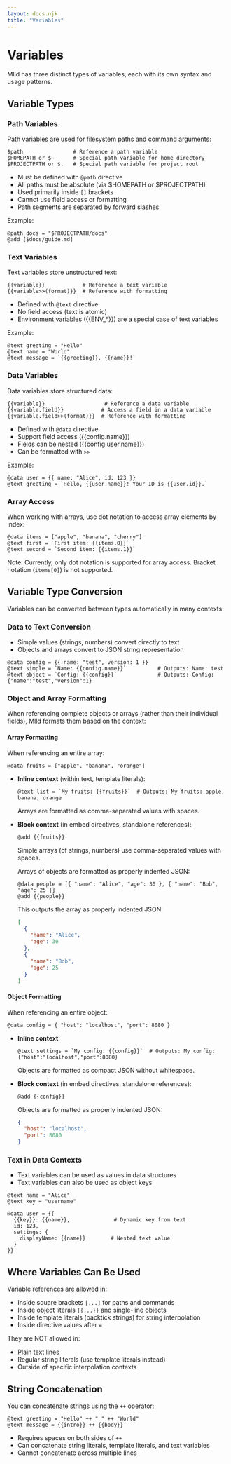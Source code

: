 ```yaml
---
layout: docs.njk
title: "Variables"
---
```


# Variables

Mlld has three distinct types of variables, each with its own syntax and usage patterns.

## Variable Types

### Path Variables

Path variables are used for filesystem paths and command arguments:

```mlld
$path                # Reference a path variable
$HOMEPATH or $~      # Special path variable for home directory
$PROJECTPATH or $.   # Special path variable for project root
```

- Must be defined with `@path` directive
- All paths must be absolute (via $HOMEPATH or $PROJECTPATH)
- Used primarily inside `[]` brackets
- Cannot use field access or formatting
- Path segments are separated by forward slashes

Example:
```mlld
@path docs = "$PROJECTPATH/docs"
@add [$docs/guide.md]
```

### Text Variables

Text variables store unstructured text:

```mlld
{{variable}}            # Reference a text variable
{{variable>>(format)}}  # Reference with formatting
```

- Defined with `@text` directive
- No field access (text is atomic)
- Environment variables ({{ENV_*}}) are a special case of text variables

Example:
```mlld
@text greeting = "Hello"
@text name = "World"
@text message = `{{greeting}}, {{name}}!`
```

### Data Variables

Data variables store structured data:

```mlld
{{variable}}                   # Reference a data variable
{{variable.field}}            # Access a field in a data variable
{{variable.field>>(format)}}  # Reference with formatting
```

- Defined with `@data` directive
- Support field access ({{config.name}})
- Fields can be nested ({{config.user.name}})
- Can be formatted with `>>`

Example:
```mlld
@data user = {{ name: "Alice", id: 123 }}
@text greeting = `Hello, {{user.name}}! Your ID is {{user.id}}.`
```

### Array Access

When working with arrays, use dot notation to access array elements by index:

```mlld
@data items = ["apple", "banana", "cherry"]
@text first = `First item: {{items.0}}`
@text second = `Second item: {{items.1}}`
```

Note: Currently, only dot notation is supported for array access. Bracket notation (`items[0]`) is not supported.

## Variable Type Conversion

Variables can be converted between types automatically in many contexts:

### Data to Text Conversion

- Simple values (strings, numbers) convert directly to text
- Objects and arrays convert to JSON string representation

```mlld
@data config = {{ name: "test", version: 1 }}
@text simple = `Name: {{config.name}}`          # Outputs: Name: test
@text object = `Config: {{config}}`             # Outputs: Config: {"name":"test","version":1}
```

### Object and Array Formatting

When referencing complete objects or arrays (rather than their individual fields), Mlld formats them based on the context:

#### Array Formatting

When referencing an entire array:

```mlld
@data fruits = ["apple", "banana", "orange"]
```

- **Inline context** (within text, template literals):
  ```mlld
  @text list = `My fruits: {{fruits}}`  # Outputs: My fruits: apple, banana, orange
  ```
  Arrays are formatted as comma-separated values with spaces.

- **Block context** (in embed directives, standalone references):
  ```mlld
  @add {{fruits}}
  ```
  Simple arrays (of strings, numbers) use comma-separated values with spaces.
  
  Arrays of objects are formatted as properly indented JSON:
  ```mlld
  @data people = [{ "name": "Alice", "age": 30 }, { "name": "Bob", "age": 25 }]
  @add {{people}}
  ```
  This outputs the array as properly indented JSON:
  ```json
  [
    {
      "name": "Alice",
      "age": 30
    },
    {
      "name": "Bob",
      "age": 25
    }
  ]
  ```

#### Object Formatting

When referencing an entire object:

```mlld
@data config = { "host": "localhost", "port": 8080 }
```

- **Inline context**:
  ```mlld
  @text settings = `My config: {{config}}`  # Outputs: My config: {"host":"localhost","port":8080}
  ```
  Objects are formatted as compact JSON without whitespace.

- **Block context** (in embed directives, standalone references):
  ```mlld
  @add {{config}}
  ```
  Objects are formatted as properly indented JSON:
  ```json
  {
    "host": "localhost",
    "port": 8080
  }
  ```

### Text in Data Contexts

- Text variables can be used as values in data structures
- Text variables can also be used as object keys

```mlld
@text name = "Alice"
@text key = "username"

@data user = {{
  {{key}}: {{name}},              # Dynamic key from text
  id: 123,
  settings: {
    displayName: {{name}}        # Nested text value
  }
}}
```

## Where Variables Can Be Used

Variable references are allowed in:
- Inside square brackets `[...]` for paths and commands
- Inside object literals `{{...}}` and single-line objects
- Inside template literals (backtick strings) for string interpolation
- Inside directive values after `=`

They are NOT allowed in:
- Plain text lines
- Regular string literals (use template literals instead)
- Outside of specific interpolation contexts

## String Concatenation

You can concatenate strings using the `++` operator:

```mlld
@text greeting = "Hello" ++ " " ++ "World"
@text message = {{intro}} ++ {{body}}
```

- Requires spaces on both sides of `++`
- Can concatenate string literals, template literals, and text variables
- Cannot concatenate across multiple lines